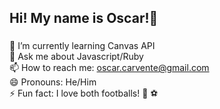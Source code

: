 ## Hi! My name is Oscar!👋
### 

<!--
**ocarvente/ocarvente** is a ✨ _special_ ✨ repository because its `README.md` (this file) appears on your GitHub profile.

Here are some ideas to get you started:

-->

 🌱 I’m currently learning Canvas API<br />
 💬 Ask me about Javascript/Ruby <br />
 📫 How to reach me: oscar.carvente@gmail.com <br />
 😄 Pronouns: He/Him <br />
 ⚡ Fun fact: I love both footballs! 🏈 ⚽ <br />
